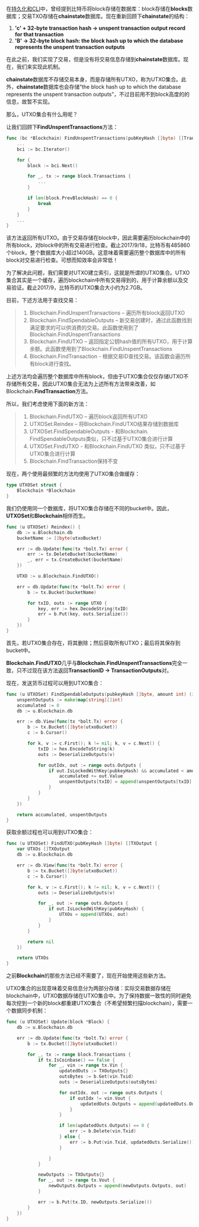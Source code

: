 在[持久化和CLI](/chapter1/chi-jiu-hua-he-cli.md)中，曾经提到比特币将block存储在数据库：block存储在**blocks**数据库；交易TXO存储在**chainstate**数据库。现在重新回顾下**chainstate**的结构：

1. **'c' + 32-byte transaction hash -&gt; unspent transaction output record for that transaction**
2. **'B' -&gt; 32-byte block hash: the block hash up to which the database represents the unspent transaction outputs**

在此之前，我们实现了交易，但是没有将交易信息存储到**chainstate**数据库。现在，我们来实现此机制。

**chainstate**数据库不存储交易本身，而是存储所有UTXO，称为UTXO集合。此外，**chainstate**数据库也会存储“the block hash up to which the database represents the unspent transaction outputs”，不过目前用不到block高度的的信息，故暂不实现。

那么，UTXO集合有什么用呢？

让我们回顾下**FindUnspentTransactions**方法：

```go
func (bc *Blockchain) FindUnspentTransactions(pubKeyHash []byte) []Transaction {
    ...
    bci := bc.Iterator()

    for {
        block := bci.Next()

        for _, tx := range block.Transactions {
            ...
        }

        if len(block.PrevBlockHash) == 0 {
            break
        }
    }
    ...
}
```

该方法返回所有UTXO。由于交易存储在block中，因此需要遍历blockchain中的所有block，对block中的所有交易进行检查。截止2017/9/18，比特币有485860个block，整个数据库大小超过140GB。这意味着需要遍历整个数据库中的所有block对交易进行检查。可想而知效率会非常低！

为了解决此问题，我们需要对UTXO建立索引，这就是所谓的UTXO集合。UTXO集合其实是一个缓存，遍历blockchain中所有交易得到的，用于计算余额以及交易验证。截止2017/9，比特币的UTXO集合大小约为2.7GB。

目前，下述方法用于查找交易：

> 1. Blockchain.FindUnspentTransactions – 遍历所有block返回UTXO
> 2. Blockchain.FindSpendableOutputs – 新交易创建时，通过此函数找到满足要求的可以供消费的交易。此函数使用到了Blockchain.FindUnspentTransactions
> 3. Blockchain.FindUTXO – 返回指定公钥hash值的所有UTXO，用于计算余额。此函数使用到了Blockchain.FindUnspentTransactions
> 4. Blockchain.FindTransaction  - 根据交易ID查找交易。该函数会遍历所有block进行查找。

上述方法均会遍历整个数据库中所有block，但由于UTXO集合仅仅存储UTXO不存储所有交易，因此UTXO集合无法为上述所有方法带来改善，如Blockchain.**FindTransaction**方法。

所以，我们考虑使用下面的新方法：

> 1. Blockchain.FindUTXO – 遍历block返回所有UTXO
> 2. UTXOSet.Reindex – 将Blockchain.FindUTXO结果存储到数据库
> 3. UTXOSet.FindSpendableOutputs  - 和Blockchain. FindSpendableOutputs类似，只不过基于UTXO集合进行计算
> 4. UTXOSet.FindUTXO - 和Blockchain.FindUTXO 类似，只不过基于UTXO集合进行计算
> 5. Blockchain.FindTransaction保持不变

现在，两个使用最频繁的方法均使用了UTXO集合做缓存：

```go
type UTXOSet struct {
    Blockchain *Blockchain
}
```

我们仍使用同一个数据库，将UTXO集合存储在不同的bucket中。因此，**UTXOSet**和**Blockchain**相伴而生。

```go
func (u UTXOSet) Reindex() {
    db := u.Blockchain.db
    bucketName := []byte(utxoBucket)

    err := db.Update(func(tx *bolt.Tx) error {
        err := tx.DeleteBucket(bucketName)
        _, err = tx.CreateBucket(bucketName)
    })

    UTXO := u.Blockchain.FindUTXO()

    err = db.Update(func(tx *bolt.Tx) error {
        b := tx.Bucket(bucketName)

        for txID, outs := range UTXO {
            key, err := hex.DecodeString(txID)
            err = b.Put(key, outs.Serialize())
        }
    })
}
```

首先，若UTXO集合存在，将其删除；然后获取所有UTXO；最后将其保存到bucket中。

**Blockchain.FindUTXO**几乎与**Blockchain.FindUnspentTransactions**完全一致，只不过现在该方法返回**TransactionID → TransactionOutputs**对。

现在，发送货币过程可以用到UTXO集合：

```go
func (u UTXOSet) FindSpendableOutputs(pubkeyHash []byte, amount int) (int, map[string][]int) {
    unspentOutputs := make(map[string][]int)
    accumulated := 0
    db := u.Blockchain.db

    err := db.View(func(tx *bolt.Tx) error {
        b := tx.Bucket([]byte(utxoBucket))
        c := b.Cursor()

        for k, v := c.First(); k != nil; k, v = c.Next() {
            txID := hex.EncodeToString(k)
            outs := DeserializeOutputs(v)

            for outIdx, out := range outs.Outputs {
                if out.IsLockedWithKey(pubkeyHash) && accumulated < amount {
                    accumulated += out.Value
                    unspentOutputs[txID] = append(unspentOutputs[txID], outIdx)
                }
            }
        }
    })

    return accumulated, unspentOutputs
}
```

获取余额过程也可以用到UTXO集合：

```go
func (u UTXOSet) FindUTXO(pubKeyHash []byte) []TXOutput {
    var UTXOs []TXOutput
    db := u.Blockchain.db

    err := db.View(func(tx *bolt.Tx) error {
        b := tx.Bucket([]byte(utxoBucket))
        c := b.Cursor()

        for k, v := c.First(); k != nil; k, v = c.Next() {
            outs := DeserializeOutputs(v)

            for _, out := range outs.Outputs {
                if out.IsLockedWithKey(pubKeyHash) {
                    UTXOs = append(UTXOs, out)
                }
            }
        }

        return nil
    })

    return UTXOs
}
```

之前**Blockchain**的那些方法已经不需要了，现在开始使用这些新方法。

UTXO集合的出现意味着交易信息分为两部分存储：实际交易数据存储在blockchain中，UTXO数据存储在UTXO集合中。为了保持数据一致性的同时避免每次挖到一个新的block都重建UTXO集合（不希望频繁扫描blockchain），需要一个数据同步机制：

```go
func (u UTXOSet) Update(block *Block) {
    db := u.Blockchain.db

    err := db.Update(func(tx *bolt.Tx) error {
        b := tx.Bucket([]byte(utxoBucket))

        for _, tx := range block.Transactions {
            if tx.IsCoinbase() == false {
                for _, vin := range tx.Vin {
                    updatedOuts := TXOutputs{}
                    outsBytes := b.Get(vin.Txid)
                    outs := DeserializeOutputs(outsBytes)

                    for outIdx, out := range outs.Outputs {
                        if outIdx != vin.Vout {
                            updatedOuts.Outputs = append(updatedOuts.Outputs, out)
                        }
                    }

                    if len(updatedOuts.Outputs) == 0 {
                        err := b.Delete(vin.Txid)
                    } else {
                        err := b.Put(vin.Txid, updatedOuts.Serialize())
                    }

                }
            }

            newOutputs := TXOutputs{}
            for _, out := range tx.Vout {
                newOutputs.Outputs = append(newOutputs.Outputs, out)
            }

            err := b.Put(tx.ID, newOutputs.Serialize())
        }
    })
}
```



